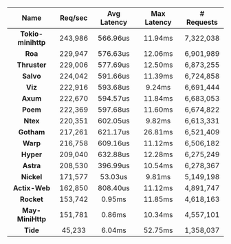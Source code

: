 |   **Name**   |   Req/sec   | Avg Latency | Max Latency |  # Requests |
|:------------:|:-----------:|:-----------:|:-----------:|:-----------:|
|**Tokio-minihttp** |243,986|566.96us|11.94ms|7,322,038|
|**Roa** |229,947|576.63us|12.06ms|6,901,989|
|**Thruster** |229,006|577.69us|12.50ms|6,873,255|
|**Salvo** |224,042|591.66us|11.39ms|6,724,858|
|**Viz** |222,916|593.68us|9.24ms|6,691,444|
|**Axum** |222,670|594.57us|11.84ms|6,683,053|
|**Poem** |222,369|597.68us|11.60ms|6,674,822|
|**Ntex** |220,351|602.05us|9.82ms|6,613,331|
|**Gotham** |217,261|621.17us|26.81ms|6,521,409|
|**Warp** |216,758|609.16us|11.12ms|6,506,182|
|**Hyper** |209,040|632.88us|12.28ms|6,275,249|
|**Astra** |208,530|396.99us|10.54ms|6,278,367|
|**Nickel** |171,577|53.03us|9.81ms|5,149,198|
|**Actix-Web** |162,850|808.40us|11.12ms|4,891,747|
|**Rocket** |153,742|0.95ms|11.85ms|4,618,163|
|**May-MiniHttp** |151,781|0.86ms|10.34ms|4,557,101|
|**Tide** |45,233|6.04ms|52.75ms|1,358,037|
